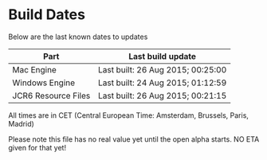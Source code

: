 # Build Dates

Below are the last known dates to updates

Part | Last build update
-----|-----
Mac Engine | Last built: 26 Aug 2015; 00:25:00
Windows Engine | Last built: 24 Aug 2015; 01:12:59
JCR6 Resource Files | Last built: 26 Aug 2015; 00:21:15
All times are in CET (Central European Time: Amsterdam, Brussels, Paris, Madrid)


Please note this file has no real value yet until the open alpha starts. NO ETA given for that yet!
